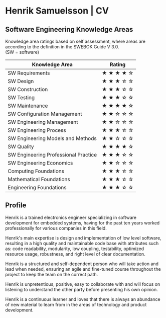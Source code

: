 # Henrik Samuelsson | CV

## Software Engineering Knowledge Areas

Knowledge area ratings based on self assessment, where areas are according to the definition in the SWEBOK Guide V 3.0.  
(SW = software)

| Knowledge Area                       | Rating    |
| ---                                  | ---       |
| SW Requirements                      | ★ ★ ★ ★ ☆ |
| SW Design                            | ★ ★ ★ ☆ ☆ |
| SW Construction                      | ★ ★ ★ ☆ ☆ |
| SW Testing                           | ★ ★ ★ ☆ ☆ |
| SW Maintenance                       | ★ ★ ★ ★ ☆ |
| SW Configuration Management          | ★ ★ ☆ ☆ ☆ |
| SW Engineering Management            | ★ ★ ☆ ☆ ☆ |
| SW Engineering Process               | ★ ★ ★ ☆ ☆ |
| SW Engineering Models and Methods    | ★ ★ ☆ ☆ ☆ |
| SW Quality                           | ★ ★ ★ ★ ☆ |
| SW Engineering Professional Practice | ★ ★ ★ ☆ ☆ |
| SW Engineering Economics             | ★ ★ ☆ ☆ ☆ |
| Computing Foundations                | ★ ★ ★ ☆ ☆ |
| Mathematical Foundations             | ★ ★ ★ ☆ ☆ |
| Engineering Foundations              | ★ ★ ★ ☆ ☆ |

## Profile

Henrik is a trained electronics engineer specializing in software development for embedded systems, having for the past ten years worked professionally for various companies in this field.

Henrik's main expertise is design and implementation of low level software, resulting in a high quality and maintainable code base with attributes such as: code readability, modularity, low coupling, testability, optimized resource usage, robustness, and right level of clear documentation.

Henrik is a structured and self-dependent person who will take action and lead when needed, ensuring an agile and fine-tuned course throughout the project to keep the  team on the correct path.

Henrik is unpretentious, positive, easy to collaborate with and will focus on listening to understand the other party before presenting his own opinion.

Henrik is a continuous learner and loves that there is always an abundance of new material to learn from in the areas of technology and product development.

<!--
**HenrikSamuelsson/henriksamuelsson** is a ✨ _special_ ✨ repository because its `README.md` (this file) appears on your GitHub profile.

Here are some ideas to get you started:

- 🔭 I’m currently working on ...
- 🌱 I’m currently learning ...
- 👯 I’m looking to collaborate on ...
- 🤔 I’m looking for help with ...
- 💬 Ask me about ...
- 📫 How to reach me: ...
- 😄 Pronouns: ...
- ⚡ Fun fact: ...
-->
